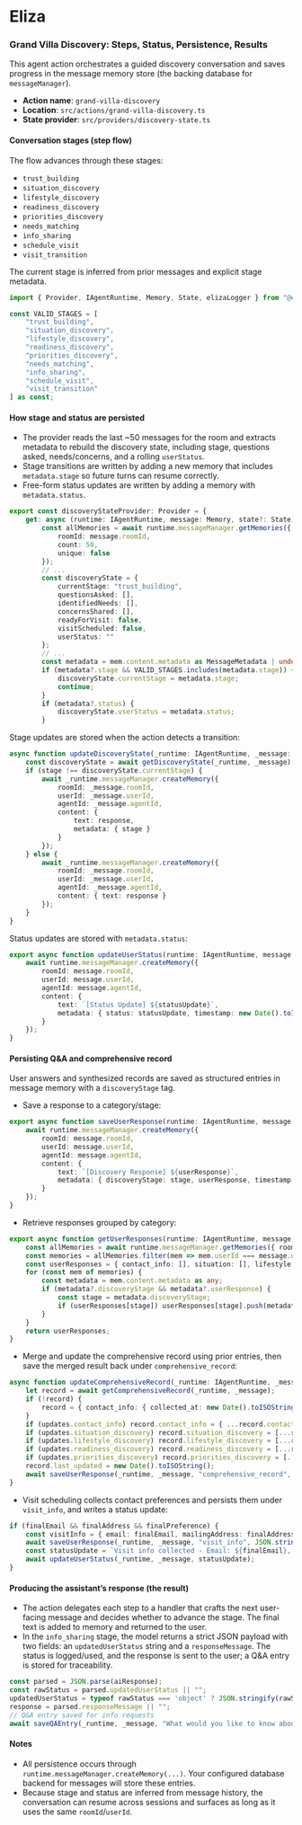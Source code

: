 # Eliza
### Grand Villa Discovery: Steps, Status, Persistence, Results

This agent action orchestrates a guided discovery conversation and saves progress in the message memory store (the backing database for `messageManager`).

- **Action name**: `grand-villa-discovery`
- **Location**: `src/actions/grand-villa-discovery.ts`
- **State provider**: `src/providers/discovery-state.ts`

#### Conversation stages (step flow)
The flow advances through these stages:
- `trust_building`
- `situation_discovery`
- `lifestyle_discovery`
- `readiness_discovery`
- `priorities_discovery`
- `needs_matching`
- `info_sharing`
- `schedule_visit`
- `visit_transition`

The current stage is inferred from prior messages and explicit stage metadata.

```1:22:backend/src/providers/discovery-state.ts
import { Provider, IAgentRuntime, Memory, State, elizaLogger } from "@elizaos/core";

const VALID_STAGES = [
    "trust_building",
    "situation_discovery",
    "lifestyle_discovery",
    "readiness_discovery",
    "priorities_discovery",
    "needs_matching",
    "info_sharing",
    "schedule_visit",
    "visit_transition"
] as const;
```

#### How stage and status are persisted
- The provider reads the last ~50 messages for the room and extracts metadata to rebuild the discovery state, including stage, questions asked, needs/concerns, and a rolling `userStatus`.
- Stage transitions are written by adding a new memory that includes `metadata.stage` so future turns can resume correctly.
- Free-form status updates are written by adding a memory with `metadata.status`.

```23:71:backend/src/providers/discovery-state.ts
export const discoveryStateProvider: Provider = {
    get: async (runtime: IAgentRuntime, message: Memory, state?: State) => {
        const allMemories = await runtime.messageManager.getMemories({
            roomId: message.roomId,
            count: 50,
            unique: false
        });
        // ...
        const discoveryState = {
            currentStage: "trust_building",
            questionsAsked: [],
            identifiedNeeds: [],
            concernsShared: [],
            readyForVisit: false,
            visitScheduled: false,
            userStatus: ""
        };
        // ...
        const metadata = mem.content.metadata as MessageMetadata | undefined;
        if (metadata?.stage && VALID_STAGES.includes(metadata.stage)) {
            discoveryState.currentStage = metadata.stage;
            continue;
        }
        if (metadata?.status) {
            discoveryState.userStatus = metadata.status;
        }
```

Stage updates are stored when the action detects a transition:

```1853:1886:backend/src/actions/grand-villa-discovery.ts
async function updateDiscoveryState(_runtime: IAgentRuntime, _message: Memory, stage: string, response: string): Promise<void> {
    const discoveryState = await getDiscoveryState(_runtime, _message);
    if (stage !== discoveryState.currentStage) {
        await _runtime.messageManager.createMemory({
            roomId: _message.roomId,
            userId: _message.userId,
            agentId: _message.agentId,
            content: { 
                text: response,
                metadata: { stage }
            }
        });
    } else {
        await _runtime.messageManager.createMemory({
            roomId: _message.roomId,
            userId: _message.userId,
            agentId: _message.agentId,
            content: { text: response }
        });
    }
}
```

Status updates are stored with `metadata.status`:

```171:187:backend/src/providers/discovery-state.ts
export async function updateUserStatus(runtime: IAgentRuntime, message: Memory, statusUpdate: string) {
    await runtime.messageManager.createMemory({
        roomId: message.roomId,
        userId: message.userId,
        agentId: message.agentId,
        content: {
            text: `[Status Update] ${statusUpdate}`,
            metadata: { status: statusUpdate, timestamp: new Date().toISOString() }
        }
    });
}
```

#### Persisting Q&A and comprehensive record
User answers and synthesized records are saved as structured entries in message memory with a `discoveryStage` tag.

- Save a response to a category/stage:

```116:133:backend/src/providers/discovery-state.ts
export async function saveUserResponse(runtime: IAgentRuntime, message: Memory, stage: string, userResponse: string) {
    await runtime.messageManager.createMemory({
        roomId: message.roomId,
        userId: message.userId,
        agentId: message.agentId,
        content: {
            text: `[Discovery Response] ${userResponse}`,
            metadata: { discoveryStage: stage, userResponse, timestamp: new Date().toISOString() }
        }
    });
}
```

- Retrieve responses grouped by category:

```135:169:backend/src/providers/discovery-state.ts
export async function getUserResponses(runtime: IAgentRuntime, message: Memory) {
    const allMemories = await runtime.messageManager.getMemories({ roomId: message.roomId, count: 100, unique: false });
    const memories = allMemories.filter(mem => mem.userId === message.userId || mem.userId === message.agentId);
    const userResponses = { contact_info: [], situation: [], lifestyle: [], readiness: [], priorities: [], qa_entry: [], comprehensive_record: [] };
    for (const mem of memories) {
        const metadata = mem.content.metadata as any;
        if (metadata?.discoveryStage && metadata?.userResponse) {
            const stage = metadata.discoveryStage;
            if (userResponses[stage]) userResponses[stage].push(metadata.userResponse);
        }
    }
    return userResponses;
}
```

- Merge and update the comprehensive record using prior entries, then save the merged result back under `comprehensive_record`:

```399:447:backend/src/actions/grand-villa-discovery.ts
async function updateComprehensiveRecord(_runtime: IAgentRuntime, _message: Memory, updates: Partial<ComprehensiveRecord>): Promise<void> {
    let record = await getComprehensiveRecord(_runtime, _message);
    if (!record) {
        record = { contact_info: { collected_at: new Date().toISOString() }, situation_discovery: [], lifestyle_discovery: [], readiness_discovery: [], priorities_discovery: [], last_updated: new Date().toISOString() };
    }
    if (updates.contact_info) record.contact_info = { ...record.contact_info, ...updates.contact_info };
    if (updates.situation_discovery) record.situation_discovery = [...record.situation_discovery, ...updates.situation_discovery];
    if (updates.lifestyle_discovery) record.lifestyle_discovery = [...record.lifestyle_discovery, ...updates.lifestyle_discovery];
    if (updates.readiness_discovery) record.readiness_discovery = [...record.readiness_discovery, ...updates.readiness_discovery];
    if (updates.priorities_discovery) record.priorities_discovery = [...record.priorities_discovery, ...updates.priorities_discovery];
    record.last_updated = new Date().toISOString();
    await saveUserResponse(_runtime, _message, "comprehensive_record", JSON.stringify(record));
}
```

- Visit scheduling collects contact preferences and persists them under `visit_info`, and writes a status update:

```1719:1737:backend/src/actions/grand-villa-discovery.ts
if (finalEmail && finalAddress && finalPreference) {
    const visitInfo = { email: finalEmail, mailingAddress: finalAddress, preferredContact: finalPreference, collectedAt: new Date().toISOString() };
    await saveUserResponse(_runtime, _message, "visit_info", JSON.stringify(visitInfo));
    const statusUpdate = `Visit info collected - Email: ${finalEmail}, Address: ${finalAddress}, Preferred Contact: ${finalPreference}`;
    await updateUserStatus(_runtime, _message, statusUpdate);
}
```

#### Producing the assistant’s response (the result)
- The action delegates each step to a handler that crafts the next user-facing message and decides whether to advance the stage. The final text is added to memory and returned to the user.
- In the `info_sharing` stage, the model returns a strict JSON payload with two fields: an `updatedUserStatus` string and a `responseMessage`. The status is logged/used, and the response is sent to the user; a Q&A entry is stored for traceability.

```1565:1587:backend/src/actions/grand-villa-discovery.ts
const parsed = JSON.parse(aiResponse);
const rawStatus = parsed.updatedUserStatus || "";
updatedUserStatus = typeof rawStatus === 'object' ? JSON.stringify(rawStatus) : rawStatus;
response = parsed.responseMessage || "";
// Q&A entry saved for info requests
await saveQAEntry(_runtime, _message, "What would you like to know about Grand Villa?", _message.content.text, "info_sharing");
```

#### Notes
- All persistence occurs through `runtime.messageManager.createMemory(...)`. Your configured database backend for messages will store these entries.
- Because stage and status are inferred from message history, the conversation can resume across sessions and surfaces as long as it uses the same `roomId`/`userId`.
